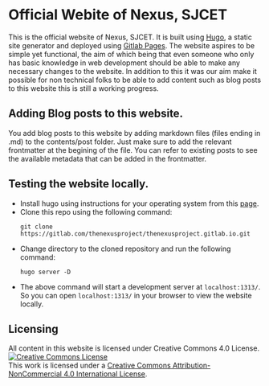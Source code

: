 # Official Webite of Nexus, SJCET
This is the official website of Nexus, SJCET. It is built using [Hugo](https://gohugo.io/), 
a static site generator and deployed using [Gitlab Pages](https://docs.gitlab.com/ee/user/project/pages/).
The website aspires to be simple yet functional, the aim of which being that even someone who only has basic
knowledge in web development should be able to make any necessary changes to the website. In addition to this
it was our aim make it possible for non technical folks to be able to add content such as blog posts to this 
website this is still a working progress.

## Adding Blog posts to this website.
You add blog posts to this website by adding markdown files (files ending in .md) to the contents/post folder.
Just make sure to add the relevant frontmatter at the begining of the file. You can refer to existing posts to
see the available metadata that can be added in the frontmatter.

## Testing the website locally.
- Install hugo using instructions for your operating system from this [page](https://gohugo.io/getting-started/installing/).
- Clone this repo using the following command:
  ```
  git clone https://gitlab.com/thenexusproject/thenexusproject.gitlab.io.git
  ```
- Change directory to the cloned repository and run the following command:
  ```
  hugo server -D
  ```
- The above command will start a development server at `localhost:1313/`. So you can open `localhost:1313/` in your browser to
  view the website locally.

## Licensing
All content in this website is licensed under Creative Commons 4.0 License.
<a rel="license" href="http://creativecommons.org/licenses/by-nc/4.0/"><img alt="Creative Commons License" style="border-width:0" src="https://i.creativecommons.org/l/by-nc/4.0/88x31.png" /></a><br />This work is licensed under a <a rel="license" href="http://creativecommons.org/licenses/by-nc/4.0/">Creative Commons Attribution-NonCommercial 4.0 International License</a>.
